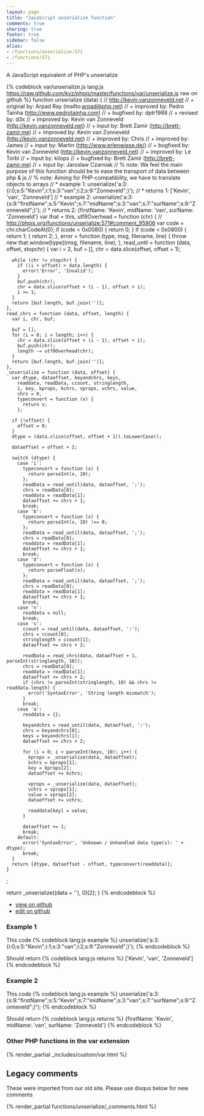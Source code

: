 ```yaml
---
layout: page
title: "JavaScript unserialize function"
comments: true
sharing: true
footer: true
sidebar: false
alias:
- /functions/unserialize:571
- /functions/571
---
```

<!-- Generated by Rakefile:build -->
A JavaScript equivalent of PHP's unserialize

{% codeblock var/unserialize.js lang:js https://raw.github.com/kvz/phpjs/master/functions/var/unserialize.js raw on github %}
function unserialize (data) {
  // http://kevin.vanzonneveld.net
  // +     original by: Arpad Ray (mailto:arpad@php.net)
  // +     improved by: Pedro Tainha (http://www.pedrotainha.com)
  // +     bugfixed by: dptr1988
  // +      revised by: d3x
  // +     improved by: Kevin van Zonneveld (http://kevin.vanzonneveld.net)
  // +        input by: Brett Zamir (http://brett-zamir.me)
  // +     improved by: Kevin van Zonneveld (http://kevin.vanzonneveld.net)
  // +     improved by: Chris
  // +     improved by: James
  // +        input by: Martin (http://www.erlenwiese.de/)
  // +     bugfixed by: Kevin van Zonneveld (http://kevin.vanzonneveld.net)
  // +     improved by: Le Torbi
  // +     input by: kilops
  // +     bugfixed by: Brett Zamir (http://brett-zamir.me)
  // +      input by: Jaroslaw Czarniak
  // %            note: We feel the main purpose of this function should be to ease the transport of data between php & js
  // %            note: Aiming for PHP-compatibility, we have to translate objects to arrays
  // *       example 1: unserialize('a:3:{i:0;s:5:"Kevin";i:1;s:3:"van";i:2;s:9:"Zonneveld";}');
  // *       returns 1: ['Kevin', 'van', 'Zonneveld']
  // *       example 2: unserialize('a:3:{s:9:"firstName";s:5:"Kevin";s:7:"midName";s:3:"van";s:7:"surName";s:9:"Zonneveld";}');
  // *       returns 2: {firstName: 'Kevin', midName: 'van', surName: 'Zonneveld'}
  var that = this,
    utf8Overhead = function (chr) {
      // http://phpjs.org/functions/unserialize:571#comment_95906
      var code = chr.charCodeAt(0);
      if (code < 0x0080) {
        return 0;
      }
      if (code < 0x0800) {
        return 1;
      }
      return 2;
    },
    error = function (type, msg, filename, line) {
      throw new that.window[type](msg, filename, line);
    },
    read_until = function (data, offset, stopchr) {
      var i = 2, buf = [], chr = data.slice(offset, offset + 1);

      while (chr != stopchr) {
        if ((i + offset) > data.length) {
          error('Error', 'Invalid');
        }
        buf.push(chr);
        chr = data.slice(offset + (i - 1), offset + i);
        i += 1;
      }
      return [buf.length, buf.join('')];
    },
    read_chrs = function (data, offset, length) {
      var i, chr, buf;

      buf = [];
      for (i = 0; i < length; i++) {
        chr = data.slice(offset + (i - 1), offset + i);
        buf.push(chr);
        length -= utf8Overhead(chr);
      }
      return [buf.length, buf.join('')];
    },
    _unserialize = function (data, offset) {
      var dtype, dataoffset, keyandchrs, keys, 
        readdata, readData, ccount, stringlength, 
        i, key, kprops, kchrs, vprops, vchrs, value,
        chrs = 0, 
        typeconvert = function (x) {
          return x;
        };

      if (!offset) {
        offset = 0;
      }
      dtype = (data.slice(offset, offset + 1)).toLowerCase();

      dataoffset = offset + 2;

      switch (dtype) {
        case 'i':
          typeconvert = function (x) {
            return parseInt(x, 10);
          };
          readData = read_until(data, dataoffset, ';');
          chrs = readData[0];
          readdata = readData[1];
          dataoffset += chrs + 1;
          break;
        case 'b':
          typeconvert = function (x) {
            return parseInt(x, 10) !== 0;
          };
          readData = read_until(data, dataoffset, ';');
          chrs = readData[0];
          readdata = readData[1];
          dataoffset += chrs + 1;
          break;
        case 'd':
          typeconvert = function (x) {
            return parseFloat(x);
          };
          readData = read_until(data, dataoffset, ';');
          chrs = readData[0];
          readdata = readData[1];
          dataoffset += chrs + 1;
          break;
        case 'n':
          readdata = null;
          break;
        case 's':
          ccount = read_until(data, dataoffset, ':');
          chrs = ccount[0];
          stringlength = ccount[1];
          dataoffset += chrs + 2;

          readData = read_chrs(data, dataoffset + 1, parseInt(stringlength, 10));
          chrs = readData[0];
          readdata = readData[1];
          dataoffset += chrs + 2;
          if (chrs != parseInt(stringlength, 10) && chrs != readdata.length) {
            error('SyntaxError', 'String length mismatch');
          }
          break;
        case 'a':
          readdata = {};

          keyandchrs = read_until(data, dataoffset, ':');
          chrs = keyandchrs[0];
          keys = keyandchrs[1];
          dataoffset += chrs + 2;

          for (i = 0; i < parseInt(keys, 10); i++) {
            kprops = _unserialize(data, dataoffset);
            kchrs = kprops[1];
            key = kprops[2];
            dataoffset += kchrs;

            vprops = _unserialize(data, dataoffset);
            vchrs = vprops[1];
            value = vprops[2];
            dataoffset += vchrs;

            readdata[key] = value;
          }

          dataoffset += 1;
          break;
        default:
          error('SyntaxError', 'Unknown / Unhandled data type(s): ' + dtype);
          break;
      }
      return [dtype, dataoffset - offset, typeconvert(readdata)];
    }
  ;

  return _unserialize((data + ''), 0)[2];
}
{% endcodeblock %}

 - [view on github](https://github.com/kvz/phpjs/blob/master/functions/var/unserialize.js)
 - [edit on github](https://github.com/kvz/phpjs/edit/master/functions/var/unserialize.js)

### Example 1
This code
{% codeblock lang:js example %}
unserialize('a:3:{i:0;s:5:"Kevin";i:1;s:3:"van";i:2;s:9:"Zonneveld";}');
{% endcodeblock %}

Should return
{% codeblock lang:js returns %}
['Kevin', 'van', 'Zonneveld']
{% endcodeblock %}

### Example 2
This code
{% codeblock lang:js example %}
unserialize('a:3:{s:9:"firstName";s:5:"Kevin";s:7:"midName";s:3:"van";s:7:"surName";s:9:"Zonneveld";}');
{% endcodeblock %}

Should return
{% codeblock lang:js returns %}
{firstName: 'Kevin', midName: 'van', surName: 'Zonneveld'}
{% endcodeblock %}


### Other PHP functions in the var extension
{% render_partial _includes/custom/var.html %}
## Legacy comments
These were imported from our old site. Please use disqus below for new comments
<div style="overflow-y: scroll; max-height: 500px;">
{% render_partial functions/unserialize/_comments.html %}
</div>
